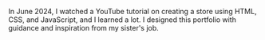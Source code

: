 In June 2024, I watched a YouTube tutorial on creating a store using HTML, CSS, and JavaScript, and I learned a lot. 
I designed this portfolio with guidance and inspiration from my sister's job.
